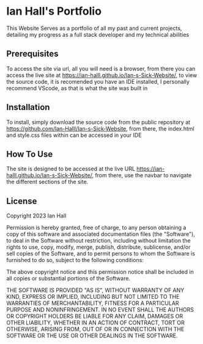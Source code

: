 # Ian Hall's Portfolio
This Website Serves as a portfolio of all my past and current projects, detailing my progress as a full stack developer and my technical abilities

## Prerequisites 
To access the site via url, all you will need is a browser, from there you can access the live site at https://ian-halll.github.io/Ian-s-Sick-Website/, to view the source code, it is recomended you have an IDE installed, I personally recommend VScode, as that is what the site was built in

## Installation
To install, simply download the source code from the public repository at https://github.com/Ian-Halll/Ian-s-Sick-Website, from there, the index.html and style.css files within can be accessed in your IDE

## How To Use
The site is designed to be accessed at the live URL https://ian-halll.github.io/Ian-s-Sick-Website/, from there, use the navbar to navigate the different sections of the site.

## License 

Copyright 2023 Ian Hall

Permission is hereby granted, free of charge, to any person obtaining a copy of this software and associated documentation files (the "Software"), to deal in the Software without restriction, including without limitation the rights to use, copy, modify, merge, publish, distribute, sublicense, and/or sell copies of the Software, and to permit persons to whom the Software is furnished to do so, subject to the following conditions:

The above copyright notice and this permission notice shall be included in all copies or substantial portions of the Software.

THE SOFTWARE IS PROVIDED "AS IS", WITHOUT WARRANTY OF ANY KIND, EXPRESS OR IMPLIED, INCLUDING BUT NOT LIMITED TO THE WARRANTIES OF MERCHANTABILITY, FITNESS FOR A PARTICULAR PURPOSE AND NONINFRINGEMENT. IN NO EVENT SHALL THE AUTHORS OR COPYRIGHT HOLDERS BE LIABLE FOR ANY CLAIM, DAMAGES OR OTHER LIABILITY, WHETHER IN AN ACTION OF CONTRACT, TORT OR OTHERWISE, ARISING FROM, OUT OF OR IN CONNECTION WITH THE SOFTWARE OR THE USE OR OTHER DEALINGS IN THE SOFTWARE.
